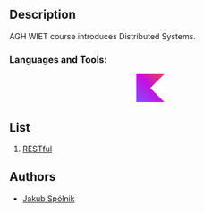 <!-- <img width="100%" src="assets/banner.gif"> -->

## Description

AGH WIET course introduces Distributed Systems.

<h3 align="left">Languages and Tools:</h3>
<p align="center">
<img height="50" src="https://raw.githubusercontent.com/github/explore/4479d2a2c854198cb00160f8593519c14dc3b905/topics/kotlin/kotlin.png" />
</p>

## List

1. [RESTful](lab1)

## Authors

- [Jakub Spólnik](https://github.com/lawos98)
